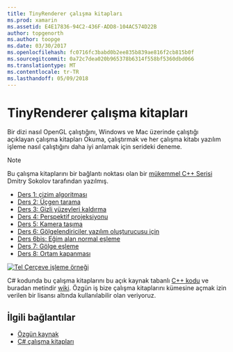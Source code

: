 ```yaml
---
title: TinyRenderer çalışma kitapları
ms.prod: xamarin
ms.assetid: E4E17836-94C2-436F-ADD8-104AC574D22B
author: topgenorth
ms.author: toopge
ms.date: 03/30/2017
ms.openlocfilehash: fc0716fc3babd0b2ee835b839ae816f2cb815b0f
ms.sourcegitcommit: 0a72c7dea020b965378b6314f558bf5360dbd066
ms.translationtype: MT
ms.contentlocale: tr-TR
ms.lasthandoff: 05/09/2018
---
```

# <a name="tinyrenderer-workbooks"></a>TinyRenderer çalışma kitapları

Bir dizi nasıl OpenGL çalıştığını, Windows ve Mac üzerinde çalıştığı açıklayan çalışma kitapları Okuma, çalıştırmak ve her çalışma kitabı yazılım işleme nasıl çalıştığını daha iyi anlamak için serideki deneme.

> [!NOTE]
> Bu çalışma kitaplarını bir bağlantı noktası olan bir [mükemmel C++ Serisi](https://github.com/ssloy/tinyrenderer/wiki) Dmitry Sokolov tarafından yazılmış.

-    [Ders 1: çizim algoritması](https://developer.xamarin.com/workbooks/graphics/tiny-renderer/lesson1.workbook)
-    [Ders 2: Üçgen tarama](https://developer.xamarin.com/workbooks/graphics/tiny-renderer/lesson2.workbook)
-    [Ders 3: Gizli yüzeyleri kaldırma](https://developer.xamarin.com/workbooks/graphics/tiny-renderer/lesson3.workbook)
-    [Ders 4: Perspektif projeksiyonu](https://developer.xamarin.com/workbooks/graphics/tiny-renderer/lesson4.workbook)
-    [Ders 5: Kamera taşıma](https://developer.xamarin.com/workbooks/graphics/tiny-renderer/lesson5.workbook)
-    [Ders 6: Gölgelendiriciler yazılım oluşturucusu için](https://developer.xamarin.com/workbooks/graphics/tiny-renderer/lesson6.workbook)
-    [Ders 6bis: Eğim alan normal eşleme](https://developer.xamarin.com/workbooks/graphics/tiny-renderer/lesson6bis.workbook)
-    [Ders 7: Gölge eşleme](https://developer.xamarin.com/workbooks/graphics/tiny-renderer/lesson7.workbook)
-    [Ders 8: Ortam kapanması](https://developer.xamarin.com/workbooks/graphics/tiny-renderer/lesson8.workbook)

[![](tinyrenderer-images/tinyrenderer-sml.png "Tel Çerçeve işleme örneği")](tinyrenderer-images/tinyrenderer.png#lightbox)

C# kodunda bu çalışma kitaplarını bu açık kaynak tabanlı [C++ kodu](https://github.com/ssloy/tinyrenderer) ve buradan metindir [wiki](https://github.com/ssloy/tinyrenderer/wiki/). Özgün iş bize çalışma kitaplarını kümesine açmak izin verilen bir lisansı altında kullanılabilir olan veriyoruz.


## <a name="related-links"></a>İlgili bağlantılar

- [Özgün kaynak](https://github.com/ssloy/tinyrenderer/blob/master/README.md)
- [C# çalışma kitapları](https://github.com/xamarin/Workbooks/tree/master/graphics/tiny-renderer)
